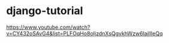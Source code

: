 # django-tutorial

https://www.youtube.com/watch?v=CY432oSAvG4&list=PLFOqHo8oIjzdnXsQgvkhWzw6laillIeQq
